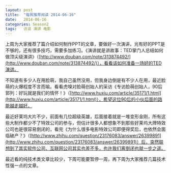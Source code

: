 ```yaml
---
layout: post
title:  "每周推荐阅读 2014-06-16"
date:   2014-06-16
categories: Season2 
tags:   访谈 演讲 电影
---
```


上周为大家推荐了篇介绍如何制作PPT的文章，要做好一次演讲，光有好的PPT是不够的，还有很多技巧，需要多加练习。《演讲就是讲故事：TED掌门人总结如何做顶尖级演讲》（[http://www.douban.com/note/313874492/](http://www.douban.com/note/313874492/)），看看该如何准备一场好的TED演讲。

不知道有多少人在用脸萌，我自己虽然没用，但我身边倒是有不少人在用，最近脸萌的火爆程度不言而喻。看看虎嗅对脸萌创始人的采访《专访脸萌创始人，90后郭列：好玩就是我们的情怀！》（[http://www.huxiu.com/article/35171/1.html](http://www.huxiu.com/article/35171/1.html)），希望这位90后的小伙后面的路能越走越好。

最近好莱坞大片不少，前面有几位超级英雄，后面接着就是一堆变形金刚，所有这些大制作都少不了特效公司的参与，但估计很多人都想象不到那些好莱坞大牌特效公司也是很容易倒闭的，看完《为什么很多电影特效公司即便得奖后，也依然会面临破产？》（[http://www.zhihu.com/question/23176083/answer/26399891](http://www.zhihu.com/question/23176083/answer/26399891)）后，突然联想到了其实软件公司、互联网公司其实也差不多，也许我们离倒闭也就一步之遥。

最近看的纯技术类文章比较少，下周可能要暂停一周，再下周为大家推荐几篇技术性强一点的文章。
